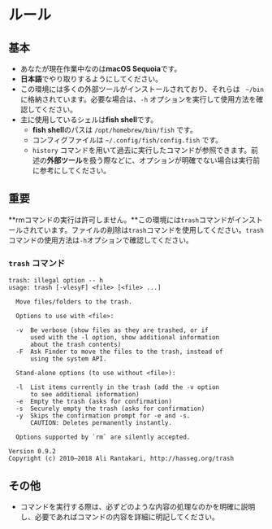 # ルール
## 基本
- あなたが現在作業中なのは**macOS Sequoia**です。
- **日本語**でやり取りするようにしてください。
- この環境には多くの外部ツールがインストールされており、それらは ` ~/bin` に格納されています。必要な場合は、`-h` オプションを実行して使用方法を確認してください。
- 主に使用しているシェルは**fish shell**です。
    - **fish shell**のパスは `/opt/homebrew/bin/fish` です。
    - コンフィグファイルは `~/.config/fish/config.fish` です。
    - `history` コマンドを用いて過去に実行したコマンドが参照できます。前述の**外部ツール**を扱う際などに、オプションが明確でない場合は実行前に参考にしてください。

## **重要**
**rmコマンドの実行は許可しません。**この環境には`trash`コマンドがインストールされています。ファイルの削除は`trash`コマンドを使用してください。`trash`コマンドの使用方法は`-h`オプションで確認してください。
### `trash` コマンド
```
trash: illegal option -- h
usage: trash [-vlesyF] <file> [<file> ...]

  Move files/folders to the trash.

  Options to use with <file>:

  -v  Be verbose (show files as they are trashed, or if
      used with the -l option, show additional information
      about the trash contents)
  -F  Ask Finder to move the files to the trash, instead of
      using the system API.

  Stand-alone options (to use without <file>):

  -l  List items currently in the trash (add the -v option
      to see additional information)
  -e  Empty the trash (asks for confirmation)
  -s  Securely empty the trash (asks for confirmation)
  -y  Skips the confirmation prompt for -e and -s.
      CAUTION: Deletes permanently instantly.

  Options supported by `rm` are silently accepted.

Version 0.9.2
Copyright (c) 2010–2018 Ali Rantakari, http://hasseg.org/trash
```

## その他
- コマンドを実行する際は、必ずどのような内容の処理なのかを明確に説明し、必要であればコマンドの内容を詳細に明記してください。
